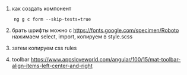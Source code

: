 1. как создать компонент

```
    ng g c form --skip-tests=true

```

2. брать шрифты можно с https://fonts.google.com/specimen/Roboto нажимаем select, import, копируем в style.scss
3. затем копируем css rules

4. toolbar
   https://www.appsloveworld.com/angular/100/15/mat-toolbar-align-items-left-center-and-right
